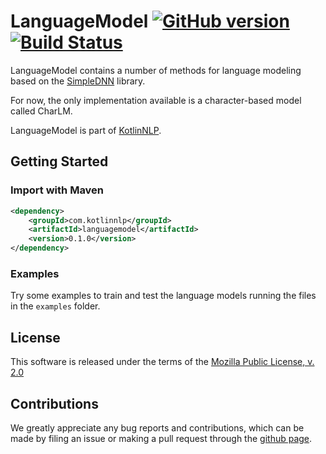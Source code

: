 # LanguageModel [![GitHub version](https://badge.fury.io/gh/KotlinNLP%2FLanguageModel.svg)](https://badge.fury.io/gh/KotlinNLP%2FLanguageModel) [![Build Status](https://travis-ci.org/KotlinNLP/LanguageModel.svg?branch=master)](https://travis-ci.org/KotlinNLP/LanguageModel)

LanguageModel contains a number of methods for language modeling based on the [SimpleDNN](https://github.com/kotlinnlp/SimpleDNN "SimpleDNN on GitHub") library.
 
For now, the only implementation available is a character-based model called CharLM.

LanguageModel is part of [KotlinNLP](http://kotlinnlp.com/ "KotlinNLP").


## Getting Started

### Import with Maven

```xml
<dependency>
    <groupId>com.kotlinnlp</groupId>
    <artifactId>languagemodel</artifactId>
    <version>0.1.0</version>
</dependency>
```

### Examples

Try some examples to train and test the language models running the files in the `examples` folder.


## License

This software is released under the terms of the 
[Mozilla Public License, v. 2.0](https://mozilla.org/MPL/2.0/ "Mozilla Public License, v. 2.0")


## Contributions

We greatly appreciate any bug reports and contributions, which can be made by filing an issue or making a pull 
request through the [github page](https://github.com/kotlinnlp/LanguageModel "LanguageModel on GitHub").
